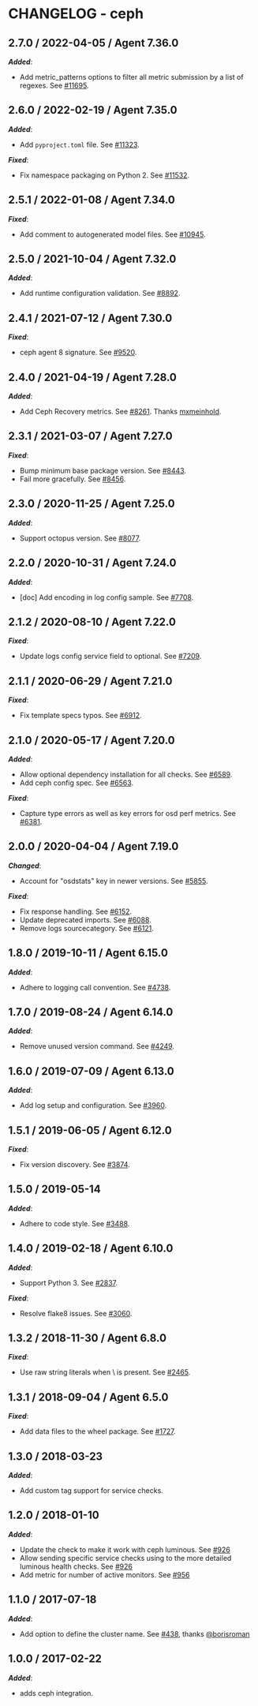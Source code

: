 # CHANGELOG - ceph

## 2.7.0 / 2022-04-05 / Agent 7.36.0

***Added***: 

* Add metric_patterns options to filter all metric submission by a list of regexes. See [#11695](https://github.com/DataDog/integrations-core/pull/11695).


## 2.6.0 / 2022-02-19 / Agent 7.35.0

***Added***: 

* Add `pyproject.toml` file. See [#11323](https://github.com/DataDog/integrations-core/pull/11323).

***Fixed***: 

* Fix namespace packaging on Python 2. See [#11532](https://github.com/DataDog/integrations-core/pull/11532).


## 2.5.1 / 2022-01-08 / Agent 7.34.0

***Fixed***: 

* Add comment to autogenerated model files. See [#10945](https://github.com/DataDog/integrations-core/pull/10945).


## 2.5.0 / 2021-10-04 / Agent 7.32.0

***Added***: 

* Add runtime configuration validation. See [#8892](https://github.com/DataDog/integrations-core/pull/8892).


## 2.4.1 / 2021-07-12 / Agent 7.30.0

***Fixed***: 

* ceph agent 8 signature. See [#9520](https://github.com/DataDog/integrations-core/pull/9520).


## 2.4.0 / 2021-04-19 / Agent 7.28.0

***Added***: 

* Add Ceph Recovery metrics. See [#8261](https://github.com/DataDog/integrations-core/pull/8261). Thanks [mxmeinhold](https://github.com/mxmeinhold).


## 2.3.1 / 2021-03-07 / Agent 7.27.0

***Fixed***: 

* Bump minimum base package version. See [#8443](https://github.com/DataDog/integrations-core/pull/8443).
* Fail more gracefully. See [#8456](https://github.com/DataDog/integrations-core/pull/8456).


## 2.3.0 / 2020-11-25 / Agent 7.25.0

***Added***: 

* Support octopus version. See [#8077](https://github.com/DataDog/integrations-core/pull/8077).


## 2.2.0 / 2020-10-31 / Agent 7.24.0

***Added***: 

* [doc] Add encoding in log config sample. See [#7708](https://github.com/DataDog/integrations-core/pull/7708).


## 2.1.2 / 2020-08-10 / Agent 7.22.0

***Fixed***: 

* Update logs config service field to optional. See [#7209](https://github.com/DataDog/integrations-core/pull/7209).


## 2.1.1 / 2020-06-29 / Agent 7.21.0

***Fixed***: 

* Fix template specs typos. See [#6912](https://github.com/DataDog/integrations-core/pull/6912).


## 2.1.0 / 2020-05-17 / Agent 7.20.0

***Added***: 

* Allow optional dependency installation for all checks. See [#6589](https://github.com/DataDog/integrations-core/pull/6589).
* Add ceph config spec. See [#6563](https://github.com/DataDog/integrations-core/pull/6563).

***Fixed***: 

* Capture type errors as well as key errors for osd perf metrics. See [#6381](https://github.com/DataDog/integrations-core/pull/6381).


## 2.0.0 / 2020-04-04 / Agent 7.19.0

***Changed***: 

* Account for "osdstats" key in newer versions. See [#5855](https://github.com/DataDog/integrations-core/pull/5855).

***Fixed***: 

* Fix response handling. See [#6152](https://github.com/DataDog/integrations-core/pull/6152).
* Update deprecated imports. See [#6088](https://github.com/DataDog/integrations-core/pull/6088).
* Remove logs sourcecategory. See [#6121](https://github.com/DataDog/integrations-core/pull/6121).


## 1.8.0 / 2019-10-11 / Agent 6.15.0

***Added***: 

* Adhere to logging call convention. See [#4738](https://github.com/DataDog/integrations-core/pull/4738).


## 1.7.0 / 2019-08-24 / Agent 6.14.0

***Added***: 

* Remove unused version command. See [#4249](https://github.com/DataDog/integrations-core/pull/4249).


## 1.6.0 / 2019-07-09 / Agent 6.13.0

***Added***: 

* Add log setup and configuration. See [#3960](https://github.com/DataDog/integrations-core/pull/3960).


## 1.5.1 / 2019-06-05 / Agent 6.12.0

***Fixed***: 

* Fix version discovery. See [#3874](https://github.com/DataDog/integrations-core/pull/3874).


## 1.5.0 / 2019-05-14

***Added***: 

* Adhere to code style. See [#3488](https://github.com/DataDog/integrations-core/pull/3488).


## 1.4.0 / 2019-02-18 / Agent 6.10.0

***Added***: 

* Support Python 3. See [#2837](https://github.com/DataDog/integrations-core/pull/2837).

***Fixed***: 

* Resolve flake8 issues. See [#3060](https://github.com/DataDog/integrations-core/pull/3060).


## 1.3.2 / 2018-11-30 / Agent 6.8.0

***Fixed***: 

* Use raw string literals when \ is present. See [#2465](https://github.com/DataDog/integrations-core/pull/2465).


## 1.3.1 / 2018-09-04 / Agent 6.5.0

***Fixed***: 

* Add data files to the wheel package. See [#1727](https://github.com/DataDog/integrations-core/pull/1727).


## 1.3.0 / 2018-03-23

***Added***: 

* Add custom tag support for service checks.


## 1.2.0 / 2018-01-10

***Added***: 

* Update the check to make it work with ceph luminous. See [#926](https://github.com/DataDog/integrations-core/issues/926)
* Allow sending specific service checks using to the more detailed luminous health checks. See [#926](https://github.com/DataDog/integrations-core/issues/926)
* Add metric for number of active monitors. See [#956](https://github.com/DataDog/integrations-core/pull/956)


## 1.1.0 / 2017-07-18

***Added***: 

* Add option to define the cluster name. See [#438](https://github.com/DataDog/integrations-core/issues/438), thanks [@borisroman](https://github.com/borisroman)


## 1.0.0 / 2017-02-22

***Added***: 

* adds ceph integration.

